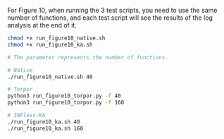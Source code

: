 For Figure 10, when running the 3 test scripts, you need to use the same number of functions, and each test script will see the results of the log analysis at the end of it.

```bash
chmod +x run_figure10_native.sh
chmod +x run_figure10_ka.sh

# The parameter represents the number of functions.

# Native
./run_figure10_native.sh 40

# Torpor
python3 run_figure10_torpor.py -f 40
python3 run_figure10_torpor.py -f 160

# INFless-KA
./run_figure10_ka.sh 40
./run_figure10_ka.sh 160
```

